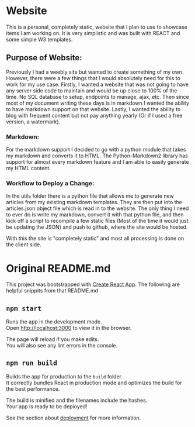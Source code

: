 # Website

This is a personal, completely static, website that I plan to use to showcase items I am working on.
It is very simplistic and was built with REACT and some simple W3 templates.

## Purpose of Website:
Previously I had a weebly site but wanted to create something of my own.  However, there were a few things that I would absolutely need for this to work for my use case.  Firstly, I wanted a  website that was not going to have any server side code to maintain and would be up close to 100% of the time.  No SQL database to setup, endpoints to manage, ajax, etc.  Then since most of my document writing these days is in markdown I wanted the ability to have markdown support on that website.  Lastly, I wanted the ability to blog with frequent content but not pay anything yearly (Or if I used a free version, a watermark).

### Markdown:
For the markdown support I decided to go with a python module that takes my markdown and converts it to HTML.
The Python-Markdown2 library has support for almost every markdown feature and I am able to easily generate my HTML content.

### Workflow to Deploy a Change:
In the utils folder there is a python file that allows me to generate new articles from my existing markdown templates.  They are then put into the articles.json object file which is read in to the website.  The only thing I need to ever do is write my markdown,  convert it with that python file, and then kick off a script to recompile a few static files (Most of the time it would just be updating the JSON) and push to github, where the site would be hosted.

With this the site is "completely static" and most all processing is done on the client side.


# Original README.md
This project was bootstrapped with [Create React App](https://github.com/facebook/create-react-app).
The following are helpful snippits from that README.md



## `npm start`

Runs the app in the development mode.<br />
Open [http://localhost:3000](http://localhost:3000) to view it in the browser.

The page will reload if you make edits.<br />
You will also see any lint errors in the console.

## `npm run build`

Builds the app for production to the `build` folder.<br />
It correctly bundles React in production mode and optimizes the build for the best performance.

The build is minified and the filenames include the hashes.<br />
Your app is ready to be deployed!

See the section about [deployment](https://facebook.github.io/create-react-app/docs/deployment) for more information.